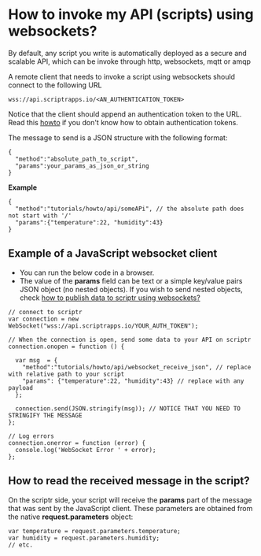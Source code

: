 # How to invoke my API (scripts) using websockets?

By default, any script you write is automatically deployed as a secure and scalable API, which can be invoke through http, websockets, mqtt or amqp

A remote client that needs to invoke a script using websockets should connect to the following URL

```
wss://api.scriptrapps.io/<AN_AUTHENTICATION_TOKEN> 
```

Notice that the client should append an authentication token to the URL. Read this [howto](https://github.com/scriptrdotio/howto/blob/master/api/obtain_auth_token.md) if you don't know how to obtain authentication tokens.

The message to send is a JSON structure with the following format:

```
{
  "method":"absolute_path_to_script",
  "params":your_params_as_json_or_string
}
```

**Example**

```
{
  "method":"tutorials/howto/api/someAPi", // the absolute path does not start with '/'
  "params":{"temperature":22, "humidity":43}
}
```

## Example of a JavaScript websocket client

- You can run the below code in a browser.
- The value of the **params** field can be text or a simple key/value pairs JSON object (no nested objects). If you wish to send nested objects, check [how to publish data to scriptr using websockets?]()

```
// connect to scriptr
var connection = new WebSocket("wss://api.scriptrapps.io/YOUR_AUTH_TOKEN");

// When the connection is open, send some data to your API on scriptr
connection.onopen = function () {
  
  var msg  = {
  	"method":"tutorials/howto/api/websocket_receive_json", // replace with relative path to your script
    "params": {"temperature":22, "humidity":43} // replace with any payload
  };
  
  connection.send(JSON.stringify(msg)); // NOTICE THAT YOU NEED TO STRINGIFY THE MESSAGE
};

// Log errors
connection.onerror = function (error) {
  console.log('WebSocket Error ' + error);
};
```

## How to read the received message in the script?

On the scriptr side, your script will receive the **params** part of the message that was sent by the JavaScript client.
These parameters are obtained from the native **request.parameters** object:

```
var temperature = request.parameters.temperature;
var humidity = request.parameters.humidity;
// etc.
```

